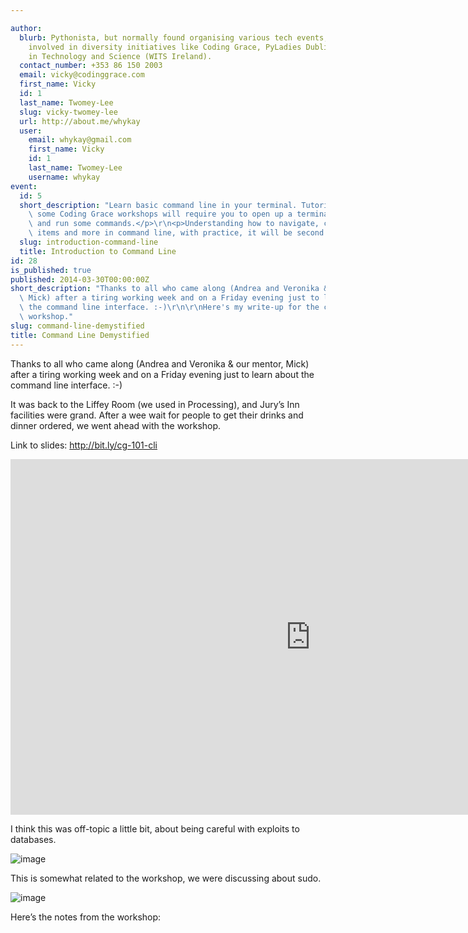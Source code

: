 ```yaml
---

author:
  blurb: Pythonista, but normally found organising various tech events, and now heavily
    involved in diversity initiatives like Coding Grace, PyLadies Dublin, and Women
    in Technology and Science (WITS Ireland).
  contact_number: +353 86 150 2003
  email: vicky@codinggrace.com
  first_name: Vicky
  id: 1
  last_name: Twomey-Lee
  slug: vicky-twomey-lee
  url: http://about.me/whykay
  user:
    email: whykay@gmail.com
    first_name: Vicky
    id: 1
    last_name: Twomey-Lee
    username: whykay
event:
  id: 5
  short_description: "Learn basic command line in your terminal. Tutorials, and even\
    \ some Coding Grace workshops will require you to open up a terminal or a console\
    \ and run some commands.</p>\r\n<p>Understanding how to navigate, create, list\
    \ items and more in command line, with practice, it will be second nature to you."
  slug: introduction-command-line
  title: Introduction to Command Line
id: 28
is_published: true
published: 2014-03-30T00:00:00Z
short_description: "Thanks to all who came along (Andrea and Veronika &amp; our mentor,\
  \ Mick) after a tiring working week and on a Friday evening just to learn about\
  \ the command line interface. :-)\r\n\r\nHere's my write-up for the command line\
  \ workshop."
slug: command-line-demystified
title: Command Line Demystified
---
```



<p>Thanks to all who came along (Andrea and Veronika &amp; our mentor, Mick) after a tiring working week and on a Friday evening just to learn about the command line interface. :-)</p>
<p>It was back to the Liffey Room (we used in Processing), and Jury&#8217;s Inn facilities were grand. After a wee wait for people to get their drinks and dinner ordered, we went ahead with the workshop.</p>
<p>Link to slides: <a href="http://bit.ly/cg-101-cli">http://bit.ly/cg-101-cli</a></p>
<p><iframe frameborder="0" height="569" src="https://docs.google.com/presentation/d/1yQzAtLDkqBmos8MgVoGk6hn8aZpE_E1TUhDsR3nggVU/embed?start=false&amp;loop=false&amp;delayms=60000" width="960"></iframe></p>
<p>I think this was off-topic a little bit, about being careful with exploits to databases.</p>
<p><img alt="image" src="http://imgs.xkcd.com/comics/exploits_of_a_mom.png" title="xkcd - Exploits of a Mom"/></p>
<p>This is somewhat related to the workshop, we were discussing about sudo.</p>
<p><img alt="image" src="http://imgs.xkcd.com/comics/sandwich.png" title="xkcd - Sandwich"/></p>
<p>Here&#8217;s the notes from the workshop:</p>
<script src="https://hackpad.com/bq1rl8tYy2z.js" type="text/javascript"></script>